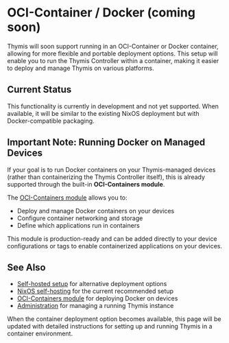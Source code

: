 # OCI-Container / Docker (coming soon)

Thymis will soon support running in an OCI-Container or Docker container, allowing for more flexible and portable deployment options. This setup will enable you to run the Thymis Controller within a container, making it easier to deploy and manage Thymis on various platforms.

## Current Status
This functionality is currently in development and not yet supported. When available, it will be similar to the existing NixOS deployment but with Docker-compatible packaging.

## Important Note: Running Docker on Managed Devices

If your goal is to run Docker containers on your Thymis-managed devices (rather than containerizing the Thymis Controller itself), this is already supported through the built-in **OCI-Containers module**.

The [OCI-Containers module](../../external-projects/thymis-modules.md#oci-containers) allows you to:
- Deploy and manage Docker containers on your devices
- Configure container networking and storage
- Define which applications run in containers

This module is production-ready and can be added directly to your device configurations or tags to enable containerized applications on your devices.

## See Also

- [Self-hosted setup](../self-hosted.md) for alternative deployment options
- [NixOS self-hosting](./nixOS.md) for the current recommended setup
- [OCI-Containers module](../../external-projects/thymis-modules.md#oci-containers) for deploying Docker on devices
- [Administration](../../reference/administration.md) for managing a running Thymis instance

When the container deployment option becomes available, this page will be updated with detailed instructions for setting up and running Thymis in a container environment.
